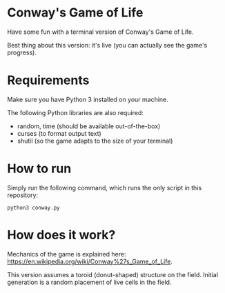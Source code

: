 # Conway's Game of Life 

Have some fun with a terminal version of Conway's Game of Life. 

Best thing about this version: it's live (you can actually see the game's progress).

# Requirements

Make sure you have Python 3 installed on your machine.

The following Python libraries are also required: 

* random, time (should be available out-of-the-box)
* curses (to format output text)
* shutil (so the game adapts to the size of your terminal)

# How to run

Simply run the following command, which runs the only script in this repository:

```
python3 conway.py
```

# How does it work? 

Mechanics of the game is explained here: https://en.wikipedia.org/wiki/Conway%27s_Game_of_Life.

This version assumes a toroid (donut-shaped) structure on the field.
Initial generation is a random placement of live cells in the field.

